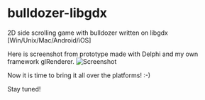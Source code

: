 bulldozer-libgdx
================

2D side scrolling game with bulldozer written on libgdx [Win/Unix/Mac/Android/iOS]

Here is screenshot from prototype made with Delphi and my own framework glRenderer.
![Screenshot](http://perfect-daemon.ru/files/car4.png)

Now it is time to bring it all over the platforms! :-)

Stay tuned!
